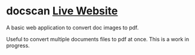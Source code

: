 # docscan [Live Website](https://subrat-lima.github.io/docscan/)
A basic web application to convert doc images to pdf.


Useful to convert multiple documents files to pdf at once. This is a work in progress.
